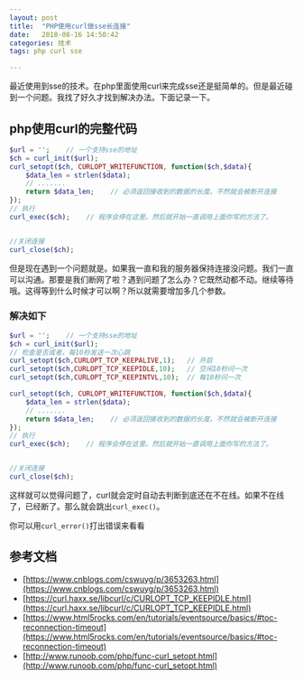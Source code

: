 ```yaml
---
layout: post
title:  "PHP使用curl做sse长连接"
date:   2018-08-16 14:50:42
categories: 技术
tags: php curl sse 

---
```



最近使用到sse的技术。在php里面使用curl来完成sse还是挺简单的。但是最近碰到一个问题。我找了好久才找到解决办法。下面记录一下。




## php使用curl的完整代码
```php
$url = '';    // 一个支持sse的地址
$ch = curl_init($url);
curl_setopt($ch, CURLOPT_WRITEFUNCTION, function($ch,$data){
    $data_len = strlen($data);
    // .......
    return $data_len;    // 必须返回接收到的数据的长度。不然就会被断开连接
});
// 执行
curl_exec($ch);    // 程序会停在这里。然后就开始一直调用上面你写的方法了。


//关闭连接
curl_close($ch);
```

但是现在遇到一个问题就是。如果我一直和我的服务器保持连接没问题。我们一直可以沟通。那要是我们断网了啦？遇到问题了怎么办？它既然动都不动。继续等待哦。这得等到什么时候才可以啊？所以就需要增加多几个参数。


### 解决如下
```php
$url = '';    // 一个支持sse的地址
$ch = curl_init($url);
// 检查是否或者。每10秒发送一次心跳
curl_setopt($ch,CURLOPT_TCP_KEEPALIVE,1);   // 开启
curl_setopt($ch,CURLOPT_TCP_KEEPIDLE,10);   // 空闲10秒问一次
curl_setopt($ch,CURLOPT_TCP_KEEPINTVL,10);  // 每10秒问一次

curl_setopt($ch, CURLOPT_WRITEFUNCTION, function($ch,$data){
    $data_len = strlen($data);
    // .......
    return $data_len;    // 必须返回接收到的数据的长度。不然就会被断开连接
});
// 执行
curl_exec($ch);    // 程序会停在这里。然后就开始一直调用上面你写的方法了。


//关闭连接
curl_close($ch);
```

这样就可以觉得问题了，curl就会定时自动去判断到底还在不在线。如果不在线了，已经断了。那么就会跳出`curl_exec()`。

你可以用`curl_error()`打出错误来看看


## 参考文档
* [https://www.cnblogs.com/cswuyg/p/3653263.html](https://www.cnblogs.com/cswuyg/p/3653263.html)
* [https://curl.haxx.se/libcurl/c/CURLOPT_TCP_KEEPIDLE.html](https://curl.haxx.se/libcurl/c/CURLOPT_TCP_KEEPIDLE.html)
* [https://www.html5rocks.com/en/tutorials/eventsource/basics/#toc-reconnection-timeout](https://www.html5rocks.com/en/tutorials/eventsource/basics/#toc-reconnection-timeout)
* [http://www.runoob.com/php/func-curl_setopt.html](http://www.runoob.com/php/func-curl_setopt.html)